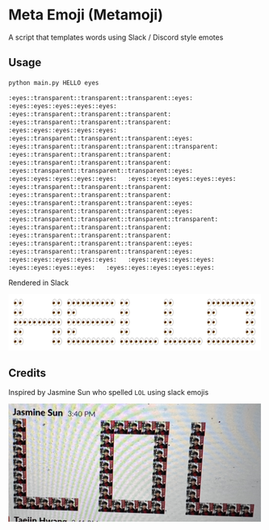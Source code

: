 # Meta Emoji (Metamoji)

A script that templates words using Slack / Discord style emotes

## Usage
`python main.py HELLO eyes`

```
:eyes::transparent::transparent::transparent::eyes:   :eyes::eyes::eyes::eyes::eyes:  :eyes::transparent::transparent::transparent:   :eyes::transparent::transparent::transparent:   :eyes::eyes::eyes::eyes::eyes:
:eyes::transparent::transparent::transparent::eyes:   :eyes::transparent::transparent::transparent::transparent:   :eyes::transparent::transparent::transparent:   :eyes::transparent::transparent::transparent:   :eyes::transparent::transparent::transparent::eyes:   
:eyes::eyes::eyes::eyes::eyes:   :eyes::eyes::eyes::eyes::eyes:   :eyes::transparent::transparent::transparent:   :eyes::transparent::transparent::transparent:   :eyes::transparent::transparent::transparent::eyes:   
:eyes::transparent::transparent::transparent::eyes:   :eyes::transparent::transparent::transparent::transparent:   :eyes::transparent::transparent::transparent:   :eyes::transparent::transparent::transparent:   :eyes::transparent::transparent::transparent::eyes:   
:eyes::transparent::transparent::transparent::eyes:   :eyes::eyes::eyes::eyes::eyes:   :eyes::eyes::eyes::eyes:   :eyes::eyes::eyes::eyes:   :eyes::eyes::eyes::eyes::eyes:    
```
Rendered in Slack

<img src="resources/hello_example.png" width=500) />

## Credits
Inspired by Jasmine Sun who spelled `LOL` using slack emojis

<img src="resources/lol.png" width=500) />